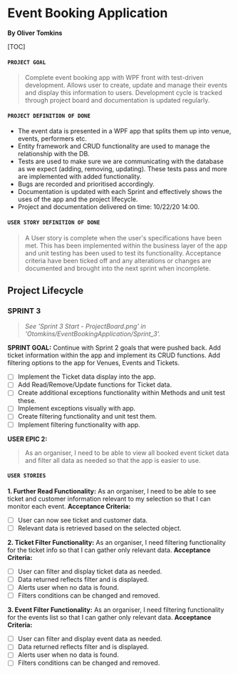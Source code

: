 # Event Booking Application

**By Oliver Tomkins**

[TOC]

#### `PROJECT GOAL`

> Complete event booking app with WPF front with test-driven development. Allows user to create, update and manage their events and display this information to users. Development cycle is tracked through project board and documentation is updated regularly.

#### `PROJECT DEFINITION OF DONE`

- The event data is presented in a WPF app that splits them up into venue, events, performers etc.
- Entity framework and CRUD functionality are used to manage the relationship with the DB.
- Tests are used to make sure we are communicating with the database as we expect (adding, removing, updating).  These tests pass and more are implemented with added functionality.
- Bugs are recorded and prioritised accordingly.
- Documentation is updated with each Sprint and effectively shows the uses of the app and the project lifecycle.
- Project and documentation delivered on time: 10/22/20 14:00.

#### `USER STORY DEFINITION OF DONE`

> A User story is complete when the user's specifications have been met. This has been implemented within the business layer of the app and unit testing has been used to test its functionality. Acceptance criteria have been ticked off and any alterations or changes are documented and brought into the next sprint when incomplete.

## **Project Lifecycle**

### SPRINT 3

> *See 'Sprint 3 Start - ProjectBoard.png'  in 'Otomkins/EventBookingApplication/Sprint_3'.*

<b>SPRINT GOAL:</b>
Continue with Sprint 2 goals that were pushed back. Add ticket information within the app and implement its CRUD functions. Add filtering options to the app for Venues, Events and Tickets.

- [ ] Implement the Ticket data display into the app.
- [ ] Add Read/Remove/Update functions for Ticket data.
- [ ] Create additional exceptions functionality within Methods and unit test these.
- [ ] Implement exceptions visually with app.
- [ ] Create filtering functionality and unit test them.
- [ ] Implement filtering functionality with app.

<b>USER EPIC 2:</b>

> As an organiser, I need to be able to view all booked event ticket data and filter all data as needed so that the app is easier to use.

#### `USER STORIES`

<b>1. Further Read Functionality:</b>
As an organiser, I need to be able to see ticket and customer information relevant to my selection so that I can monitor each event.
<b>Acceptance Criteria:</b>

- [ ] User can now see ticket and customer data.
- [ ]  Relevant data is retrieved based on the selected object.

<b>2. Ticket Filter Functionality:</b>
As an organiser, I need filtering functionality for the ticket info so that I can gather only relevant data.
<b>Acceptance Criteria:</b>

- [ ] User can filter and display ticket data as needed.
- [ ] Data returned reflects filter and is displayed.
- [ ] Alerts user when no data is found.
- [ ] Filters conditions can be changed and removed.

<b>3. Event Filter Functionality:</b>
As an organiser, I need filtering functionality for the events list so that I can gather only relevant data.
<b>Acceptance Criteria:</b>

- [ ] User can filter and display event data as needed.
- [ ] Data returned reflects filter and is displayed.
- [ ] Alerts user when no data is found.
- [ ] Filters conditions can be changed and removed.